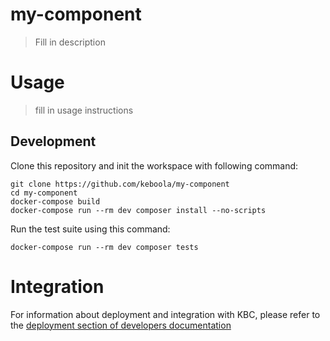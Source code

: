 # my-component

> Fill in description

# Usage

> fill in usage instructions

## Development
 
Clone this repository and init the workspace with following command:

```
git clone https://github.com/keboola/my-component
cd my-component
docker-compose build
docker-compose run --rm dev composer install --no-scripts
```

Run the test suite using this command:

```
docker-compose run --rm dev composer tests
```
 
# Integration

For information about deployment and integration with KBC, please refer to the [deployment section of developers documentation](https://developers.keboola.com/extend/component/deployment/) 
